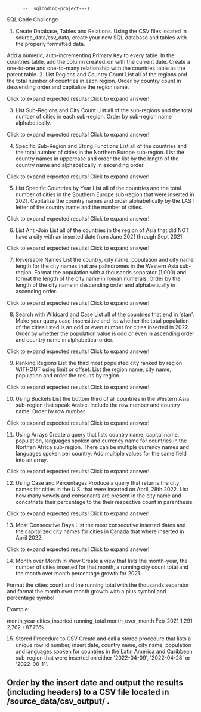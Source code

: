           --  sqlcoding-project---1

SQL Code Challenge
1. Create Database, Tables and Relations.
Using the CSV files located in source_data/csv_data, create your new SQL database and tables with the properly formatted data.

Add a numeric, auto-incrementing Primary Key to every table.
In the countries table, add the column created_on with the current date.
Create a one-to-one and one-to-many relationship with the countries table as the parent table.
2. List Regions and Country Count
List all of the regions and the total number of countries in each region. Order by country count in descending order and capitalize the region name.

Click to expand expected results!
Click to expand answer!

3. List Sub-Regions and City Count
List all of the sub-regions and the total number of cities in each sub-region. Order by sub-region name alphabetically.

Click to expand expected results!
Click to expand answer!

4. Specific Sub-Region and String Functions
List all of the countries and the total number of cities in the Northern Europe sub-region. List the country names in uppercase and order the list by the length of the country name and alphabetically in ascending order.

Click to expand expected results!
Click to expand answer!

5. List Specific Countries by Year
List all of the countries and the total number of cities in the Southern Europe sub-region that were inserted in 2021. Capitalize the country names and order alphabetically by the LAST letter of the country name and the number of cities.

Click to expand expected results!
Click to expand answer!

6. List Anti-Join
List all of the countries in the region of Asia that did NOT have a city with an inserted date from June 2021 through Sept 2021.

Click to expand expected results!
Click to expand answer!

7. Reversable Names
List the country, city name, population and city name length for the city names that are palindromes in the Western Asia sub-region. Format the population with a thousands separator (1,000) and format the length of the city name in roman numerals. Order by the length of the city name in descending order and alphabetically in ascending order.

Click to expand expected results!
Click to expand answer!

8. Search with Wildcard and Case
List all of the countries that end in 'stan'. Make your query case-insensitive and list whether the total population of the cities listed is an odd or even number for cities inserted in 2022. Order by whether the population value is odd or even in ascending order and country name in alphabetical order.

Click to expand expected results!
Click to expand answer!

9. Ranking Regions
List the third most populated city ranked by region WITHOUT using limit or offset. List the region name, city name, population and order the results by region.

Click to expand expected results!
Click to expand answer!

10. Using Buckets
List the bottom third of all countries in the Western Asia sub-region that speak Arabic. Include the row number and country name. Order by row number.

Click to expand expected results!
Click to expand answer!

11. Using Arrays
Create a query that lists country name, capital name, population, languages spoken and currency name for countries in the Northen Africa sub-region. There can be multiple currency names and languages spoken per country. Add multiple values for the same field into an array.

Click to expand expected results!
Click to expand answer!

12. Using Case and Percentages
Produce a query that returns the city names for cities in the U.S. that were inserted on April, 28th 2022. List how many vowels and consonants are present in the city name and concatnate their percentage to the their respective count in parenthesis.

Click to expand expected results!
Click to expand answer!
 
   13. Most Consecutive Days
List the most consecutive inserted dates and the capitalized city names for cities in Canada that where inserted in April 2022.

 Click to expand expected results!
Click to expand answer!

  14. Month over Month in View
Create a view that lists the month-year, the number of cities inserted for that month, a running city count total and the month over month percentage growth for 2021.

Format the cities count and the running total with the thousands separator and format the month over month growth with a plus symbol and percentage symbol

Example:
 
month_year	cities_inserted	running_total	month_over_month
Feb-2021	1,291	2,762	+87.76%


 
 15. Stored Procedure to CSV
Create and call a stored procedure that lists a unique row id number, insert date, country name, city name, population and languages spoken for countries in the Latin America and Caribbean sub-region that were inserted on either '2022-04-09', '2022-04-28' or '2022-08-11'.

Order by the insert date and output the results (including headers) to a CSV file located in /source_data/csv_output/ .
--------------------------------------------------------------------------
